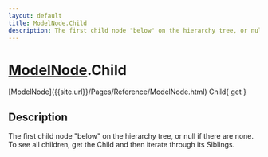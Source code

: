 ```yaml
---
layout: default
title: ModelNode.Child
description: The first child node "below" on the hierarchy tree, or null if there are none. To see all children, get the Child and then iterate through its Siblings.
---
```

# [ModelNode]({{site.url}}/Pages/Reference/ModelNode.html).Child

<div class='signature' markdown='1'>
[ModelNode]({{site.url}}/Pages/Reference/ModelNode.html) Child{ get }
</div>

## Description
The first child node "below" on the hierarchy tree, or
null if there are none. To see all children, get the Child and then
iterate through its Siblings.

